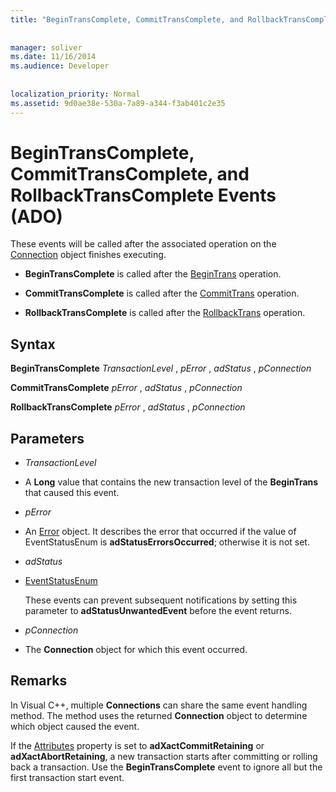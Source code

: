 ```yaml
---
title: "BeginTransComplete, CommitTransComplete, and RollbackTransComplete Events (ADO)"
  
  
manager: soliver
ms.date: 11/16/2014
ms.audience: Developer
 
  
localization_priority: Normal
ms.assetid: 9d0ae38e-530a-7a89-a344-f3ab401c2e35
---
```


# BeginTransComplete, CommitTransComplete, and RollbackTransComplete Events (ADO)

These events will be called after the associated operation on the [Connection](connection-object-ado.md) object finishes executing. 
  
- **BeginTransComplete** is called after the [BeginTrans](begintrans-committrans-and-rollbacktrans-methods-ado.md) operation. 
    
- **CommitTransComplete** is called after the [CommitTrans](begintrans-committrans-and-rollbacktrans-methods-ado.md) operation. 
    
- **RollbackTransComplete** is called after the [RollbackTrans](begintrans-committrans-and-rollbacktrans-methods-ado.md) operation. 
    
## Syntax

 **BeginTransComplete** *TransactionLevel*  ,  *pError*  ,  *adStatus*  ,  *pConnection* 
  
 **CommitTransComplete** *pError*  ,  *adStatus*  ,  *pConnection* 
  
 **RollbackTransComplete** *pError*  ,  *adStatus*  ,  *pConnection* 
  
## Parameters

-  *TransactionLevel* 
    
- A **Long** value that contains the new transaction level of the **BeginTrans** that caused this event. 
    
-  *pError* 
    
- An [Error](error-object-ado.md) object. It describes the error that occurred if the value of EventStatusEnum is **adStatusErrorsOccurred**; otherwise it is not set. 
    
-  *adStatus* 
    
- [EventStatusEnum](eventstatusenum.md)
    
    These events can prevent subsequent notifications by setting this parameter to **adStatusUnwantedEvent** before the event returns. 
    
-  *pConnection* 
    
- The **Connection** object for which this event occurred. 
    
## Remarks

In Visual C++, multiple **Connections** can share the same event handling method. The method uses the returned **Connection** object to determine which object caused the event. 
  
If the [Attributes](attributes-property-ado.md) property is set to **adXactCommitRetaining** or **adXactAbortRetaining**, a new transaction starts after committing or rolling back a transaction. Use the **BeginTransComplete** event to ignore all but the first transaction start event. 
  

